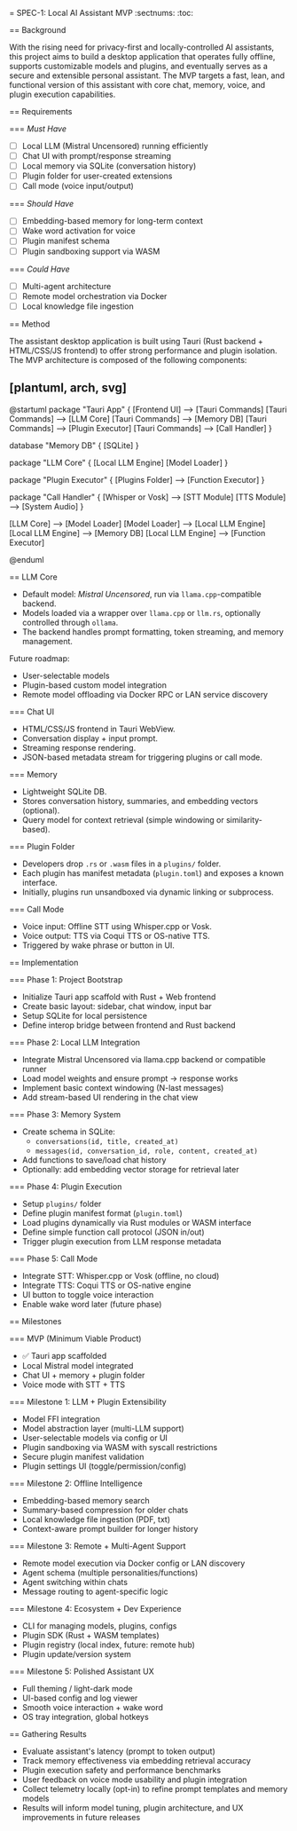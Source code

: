 = SPEC-1: Local AI Assistant MVP
:sectnums:
:toc:

== Background

With the rising need for privacy-first and locally-controlled AI assistants, this project aims to build a desktop application that operates fully offline, supports customizable models and plugins, and eventually serves as a secure and extensible personal assistant. The MVP targets a fast, lean, and functional version of this assistant with core chat, memory, voice, and plugin execution capabilities.

== Requirements

=== *Must Have*

- [ ] Local LLM (Mistral Uncensored) running efficiently
- [ ] Chat UI with prompt/response streaming
- [ ] Local memory via SQLite (conversation history)
- [ ] Plugin folder for user-created extensions
- [ ] Call mode (voice input/output)

=== *Should Have*

- [ ] Embedding-based memory for long-term context
- [ ] Wake word activation for voice
- [ ] Plugin manifest schema
- [ ] Plugin sandboxing support via WASM

=== *Could Have*

- [ ] Multi-agent architecture
- [ ] Remote model orchestration via Docker
- [ ] Local knowledge file ingestion

== Method

The assistant desktop application is built using Tauri (Rust backend + HTML/CSS/JS frontend) to offer strong performance and plugin isolation. The MVP architecture is composed of the following components:





## [plantuml, arch, svg]
@startuml
package "Tauri App" {
[Frontend UI] --> [Tauri Commands]
[Tauri Commands] --> [LLM Core]
[Tauri Commands] --> [Memory DB]
[Tauri Commands] --> [Plugin Executor]
[Tauri Commands] --> [Call Handler]
}

database "Memory DB" {
[SQLite]
}

package "LLM Core" {
[Local LLM Engine]
[Model Loader]
}

package "Plugin Executor" {
[Plugins Folder] --> [Function Executor]
}

package "Call Handler" {
[Whisper or Vosk] --> [STT Module]
[TTS Module] --> [System Audio]
}

[LLM Core] --> [Model Loader]
[Model Loader] --> [Local LLM Engine]
[Local LLM Engine] --> [Memory DB]
[Local LLM Engine] --> [Function Executor]

@enduml





== LLM Core

- Default model: *Mistral Uncensored*, run via `llama.cpp`-compatible backend.
- Models loaded via a wrapper over `llama.cpp` or `llm.rs`, optionally controlled through `ollama`.
- The backend handles prompt formatting, token streaming, and memory management.

Future roadmap:
- User-selectable models
- Plugin-based custom model integration
- Remote model offloading via Docker RPC or LAN service discovery

=== Chat UI

- HTML/CSS/JS frontend in Tauri WebView.
- Conversation display + input prompt.
- Streaming response rendering.
- JSON-based metadata stream for triggering plugins or call mode.

=== Memory

- Lightweight SQLite DB.
- Stores conversation history, summaries, and embedding vectors (optional).
- Query model for context retrieval (simple windowing or similarity-based).

=== Plugin Folder

- Developers drop `.rs` or `.wasm` files in a `plugins/` folder.
- Each plugin has manifest metadata (`plugin.toml`) and exposes a known interface.
- Initially, plugins run unsandboxed via dynamic linking or subprocess.

=== Call Mode

- Voice input: Offline STT using Whisper.cpp or Vosk.
- Voice output: TTS via Coqui TTS or OS-native TTS.
- Triggered by wake phrase or button in UI.

== Implementation

=== Phase 1: Project Bootstrap

- Initialize Tauri app scaffold with Rust + Web frontend
- Create basic layout: sidebar, chat window, input bar
- Setup SQLite for local persistence
- Define interop bridge between frontend and Rust backend

=== Phase 2: Local LLM Integration

- Integrate Mistral Uncensored via llama.cpp backend or compatible runner
- Load model weights and ensure prompt → response works
- Implement basic context windowing (N-last messages)
- Add stream-based UI rendering in the chat view

=== Phase 3: Memory System

- Create schema in SQLite:
  - `conversations(id, title, created_at)`
  - `messages(id, conversation_id, role, content, created_at)`
- Add functions to save/load chat history
- Optionally: add embedding vector storage for retrieval later

=== Phase 4: Plugin Execution

- Setup `plugins/` folder
- Define plugin manifest format (`plugin.toml`)
- Load plugins dynamically via Rust modules or WASM interface
- Define simple function call protocol (JSON in/out)
- Trigger plugin execution from LLM response metadata

=== Phase 5: Call Mode

- Integrate STT: Whisper.cpp or Vosk (offline, no cloud)
- Integrate TTS: Coqui TTS or OS-native engine
- UI button to toggle voice interaction
- Enable wake word later (future phase)

== Milestones

=== MVP (Minimum Viable Product)

- ✅ Tauri app scaffolded
- Local Mistral model integrated
- Chat UI + memory + plugin folder
- Voice mode with STT + TTS

=== Milestone 1: LLM + Plugin Extensibility

- Model FFI integration
- Model abstraction layer (multi-LLM support)
- User-selectable models via config or UI
- Plugin sandboxing via WASM with syscall restrictions
- Secure plugin manifest validation
- Plugin settings UI (toggle/permission/config)

=== Milestone 2: Offline Intelligence

- Embedding-based memory search
- Summary-based compression for older chats
- Local knowledge file ingestion (PDF, txt)
- Context-aware prompt builder for longer history

=== Milestone 3: Remote + Multi-Agent Support

- Remote model execution via Docker config or LAN discovery
- Agent schema (multiple personalities/functions)
- Agent switching within chats
- Message routing to agent-specific logic

=== Milestone 4: Ecosystem + Dev Experience

- CLI for managing models, plugins, configs
- Plugin SDK (Rust + WASM templates)
- Plugin registry (local index, future: remote hub)
- Plugin update/version system

=== Milestone 5: Polished Assistant UX

- Full theming / light-dark mode
- UI-based config and log viewer
- Smooth voice interaction + wake word
- OS tray integration, global hotkeys

== Gathering Results

- Evaluate assistant's latency (prompt to token output)
- Track memory effectiveness via embedding retrieval accuracy
- Plugin execution safety and performance benchmarks
- User feedback on voice mode usability and plugin integration
- Collect telemetry locally (opt-in) to refine prompt templates and memory models
- Results will inform model tuning, plugin architecture, and UX improvements in future releases
